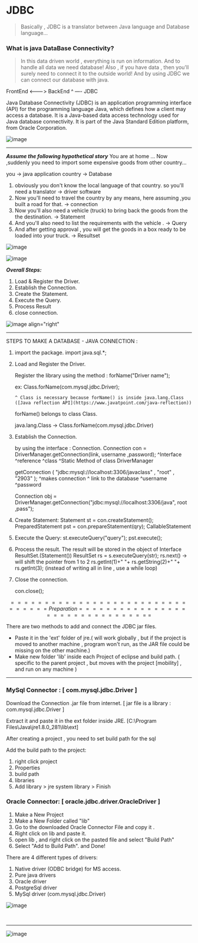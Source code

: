# JDBC

> Basically , JDBC is a translator between Java language and Database language...

### What is java DataBase Connectivity?

> In this data driven world , everything is run on information.
And to handle all data we need database!
Also , if you have data , then you'll surely need to connect it to the outside world!
And by using JDBC we can connect our database with java.

FrontEnd       <———>      BackEnd
                       ^ —-  JDBC

Java Database Connectivity (JDBC) is an application programming interface (API) for the programming language Java, which defines how a client may access a database. It is a Java-based data access technology used for Java database connectivity. It is part of the Java Standard Edition platform, from Oracle Corporation.


![image](https://user-images.githubusercontent.com/67774570/119027637-36db4380-b9c4-11eb-8b1f-9d262d0bc3db.png)

<hr>



***Assume the following hypothetical story***
You are at home ...
Now ,suddenly  you need to import some expensive goods from other country...

you            → java application
country      → Database

1. obviously you don't know the local language of that country. so you'll need a translator                              → driver software
2. Now you'll need to travel the country by any means, here assuming ,you built a road for that.                     → connection
3. Now you'll also need a vehicle (truck) to bring back the goods from the the destination.                              → Statement 
4. And you'll also need to list the requirements with the vehicle .                                                                        → Query
5. And after getting approval , you will get the goods in a box ready to be loaded into your truck.                   → Resultset


![image](https://user-images.githubusercontent.com/67774570/119028178-cb45a600-b9c4-11eb-8c74-90f0f77b6c7d.png)

![image](https://user-images.githubusercontent.com/67774570/119028204-d0a2f080-b9c4-11eb-9088-bfbccbef51c9.png)



***Overall Steps:*** 

1. Load & Register the Driver.
2. Establish the Connection.
3. Create the Statement.
4. Execute the Query.
5. Process Result 
6. close connection.

![image align="right"](https://user-images.githubusercontent.com/67774570/119028434-15c72280-b9c5-11eb-99fb-a00e6b9b6228.png)


---

STEPS TO MAKE A DATABASE  - JAVA CONNECTION :

1. import the package.
import java.sql.*;

2.  Load and Register the Driver.

    Register the library using the method : forName("Driver name");

    ex: Class.forName(com.mysql.jdbc.Driver);

        ^ Class is necessary because forName() is inside java.lang.Class ([Java reflection API](https://www.javatpoint.com/java-reflection))

    forName() belongs to class Class.

    java.lang.Class  →  Class.forName(com.mysql.jdbc.Driver)

3. Establish the Connection.

     by using the interface : Connection.
    Connection con            =         DriverManager.getConnection(link, username ,password);
    ^Interface   ^reference                ^class              ^Static Method of class DriverManager

    getConnection           (     "jdbc:mysql://localhost:3306/javaclass"   ,     "root"    ,        "2903"      );
    ^makes connection          ^ link to the database                                  ^username      ^password

    Connection obj = DriverManager.getConnection("jdbc:mysql://localhost:3306/java", root ,pass");

4. Create Statement:
Statement st = con.createStatement();
PreparedStatement pst = con.prepareStatement(qry);
CallableStatement  
5. Execute the Query:
st.executeQuery("query");
pst.execute();

6. Process the result.
The result will be stored in the object of Interface ResultSet.(Statement())
ResultSet rs = s.executeQuery(str);
rs.next() → will shift the pointer from 1 to 2
rs.getInt(1)+" "+ rs.getString(2)+" "+ rs.getInt(3);
(instead of writing all in line , use a while loop)  

7. Close the connection.

     con.close();
     
     
$$================================   Preparation   ================================$$

There are two methods to add and connect the JDBC jar files.

- Paste it in the 'ext'  folder of jre.( will work globally , but if the project is moved to another machine , program won't run, as the JAR file could be missing on the other machine.)
- Make new folder  'lib' inside each Project of eclipse and build path. ( specific to the parent project , but moves with the project [mobility] , and run on any machine )

---

### MySql Connector :                                                        [ com.mysql.jdbc.Driver ]

Download the Connection .jar file from internet.  [ jar file is a library :  com.mysql.jdbc.Driver ]

Extract it and paste it in the ext folder inside JRE. [C:\Program Files\Java\jre1.8.0_281\lib\ext]

After creating a project , you need to set build path for the sql 

Add the build path to the project:

1. right click project
2. Properties
3. build path
4. libraries 
5. Add library > jre system library > Finish



### Oracle Connector:                                            [ oracle.jdbc.driver.OracleDriver ]

1. Make a New Project 
2. Make a New Folder called "lib"  
3. Go to the downloaded Oracle Connector File  and copy it .
4. Right click on lib and paste it.
5. open lib , and right click on the pasted file and select "Build Path" 
6. Select "Add to Build Path". and Done!



There are 4 different types of drivers:
1. Native driver (ODBC bridge) for MS access.
2.  Pure java drivers
3. Oracle driver
4. PostgreSql driver
5. MySql driver   (com.mysql.jdbc.Driver)

![image](https://user-images.githubusercontent.com/67774570/119269087-97ac8b00-bc13-11eb-8ab8-a4c65fdd6520.png)

<br> <hr>

![image](https://user-images.githubusercontent.com/67774570/119269103-a2672000-bc13-11eb-8674-5197ffa4c5ac.png)

